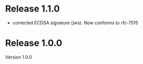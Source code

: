 # Release 1.1.0
- corrected ECDSA signature (jws). Now conforms to rfc-7515

# Release 1.0.0
Version 1.0.0


